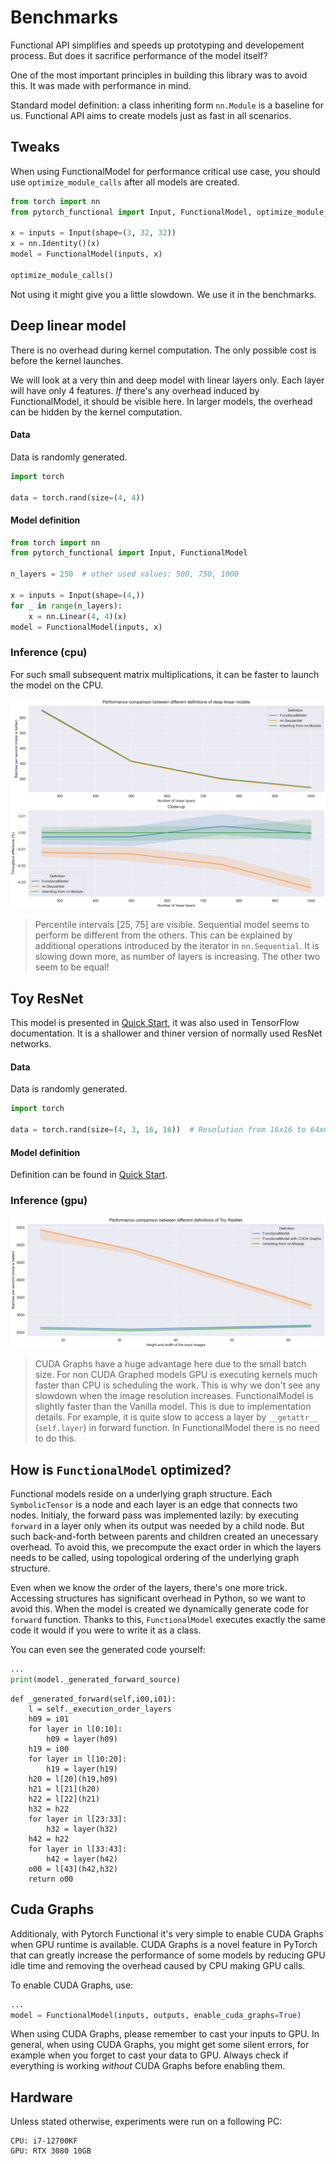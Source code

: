 # Benchmarks

Functional API simplifies and speeds up prototyping
and developement process.
But does it sacrifice performance of the model itself?

One of the most important principles in building this library was to
avoid this.
It was made with performance in mind.

Standard model definition: a class inheriting form `nn.Module`
is a baseline for us.
Functional API aims to create models just as fast in all scenarios.

## Tweaks

When using FunctionalModel for performance critical use case, you should use `optimize_module_calls` after all models are created.

```python
from torch import nn
from pytorch_functional import Input, FunctionalModel, optimize_module_calls

x = inputs = Input(shape=(3, 32, 32))
x = nn.Identity()(x)
model = FunctionalModel(inputs, x)

optimize_module_calls()
```

Not using it might give you a little slowdown. We use it in the benchmarks.

## Deep linear model

There is no overhead during kernel computation.
The only possible cost is before the kernel launches.

We will look at a very thin and deep model with linear layers only.
Each layer will have only 4 features.
_If_ there's any overhead induced by FunctionalModel, it should be visible here.
In larger models, the overhead can be hidden by the kernel computation.

#### Data

Data is randomly generated.

```py
import torch

data = torch.rand(size=(4, 4))
```

#### Model definition

```py
from torch import nn
from pytorch_functional import Input, FunctionalModel

n_layers = 250  # other used values: 500, 750, 1000

x = inputs = Input(shape=(4,))
for _ in range(n_layers):
    x = nn.Linear(4, 4)(x)
model = FunctionalModel(inputs, x)
```

### Inference (cpu)

For such small subsequent matrix multiplications,
it can be faster to launch the model on the CPU.

![images/from_250_to_1000_linear_layers.png](images/from_250_to_1000_linear_layers.png)
> Percentile intervals [25, 75] are visible. Sequential model seems to perform
> be different from the others. This can be explained by additional operations
> introduced by the iterator in `nn.Sequential`.
> It is slowing down more, as number of layers is increasing.
> The other two seem to be equal!

## Toy ResNet

This model is presented in [Quick Start](quick_start.md), it was also used in TensorFlow documentation.
It is a shallower and thiner version of normally used ResNet networks.

#### Data

Data is randomly generated.

```py
import torch

data = torch.rand(size=(4, 3, 16, 16))  # Resolution from 16x16 to 64x64
```

#### Model definition

Definition can be found in [Quick Start](quick_start.md).

### Inference (gpu)

![images/toy_resnet.png](images/toy_resnet.png)
> CUDA Graphs have a huge advantage here due to the small batch size.
> For non CUDA Graphed models GPU is executing kernels much faster than CPU
> is scheduling the work.
> This is why we don't see any slowdown when the image resolution increases.
> FunctionalModel is slightly faster than the Vanilla model. 
> This is due to implementation details.
> For example, it is quite slow to access a layer by `__getattr__` (`self.layer`)
> in forward function.
> In FunctionalModel there is no need to do this.

## How is `FunctionalModel` optimized?

Functional models reside on a underlying graph structure.
Each `SymbolicTensor` is a node and each layer is an edge that connects two nodes.
Initialy, the forward pass was implemented lazily:
by executing `forward` in a layer only when
its output was needed by a child node. 
But such back-and-forth between parents and children created an unecessary overhead.
To avoid this, we precompute the exact order in which the layers needs to be called,
using topological ordering of the underlying graph structure.

Even when we know the order of the layers, there's one more trick.
Accessing structures has significant overhead in Python, so we want to avoid this.
When the model is created we dynamically generate code for `forward` function.
Thanks to this, `FunctionalModel` executes exactly the same code it would if you
were to write it as a class.

You can even see the generated code yourself:

```python
...
print(model._generated_forward_source)
```

```
def _generated_forward(self,i00,i01):
    l = self._execution_order_layers
    h09 = i01
    for layer in l[0:10]:
        h09 = layer(h09)
    h19 = i00
    for layer in l[10:20]:
        h19 = layer(h19)
    h20 = l[20](h19,h09)
    h21 = l[21](h20)
    h22 = l[22](h21)
    h32 = h22
    for layer in l[23:33]:
        h32 = layer(h32)
    h42 = h22
    for layer in l[33:43]:
        h42 = layer(h42)
    o00 = l[43](h42,h32)
    return o00
```

## Cuda Graphs

Additionaly, with Pytorch Functional it's very simple to enable CUDA Graphs
when GPU runtime is available. CUDA Graphs is a novel feature in PyTorch that can greatly
increase the performance of some models by reducing GPU idle time
and removing the overhead caused by CPU making GPU calls.

To enable CUDA Graphs, use:

```python
...
model = FunctionalModel(inputs, outputs, enable_cuda_graphs=True)
```

When using CUDA Graphs, please remember to cast your inputs to GPU.
In general, when using CUDA Graphs, you might get some silent errors, for example when you forget to cast your data to GPU.
Always check if everything is working _without_ CUDA Graphs before enabling them.

## Hardware

Unless stated otherwise, experiments were run on a following PC:

```
CPU: i7-12700KF
GPU: RTX 3080 10GB
```
